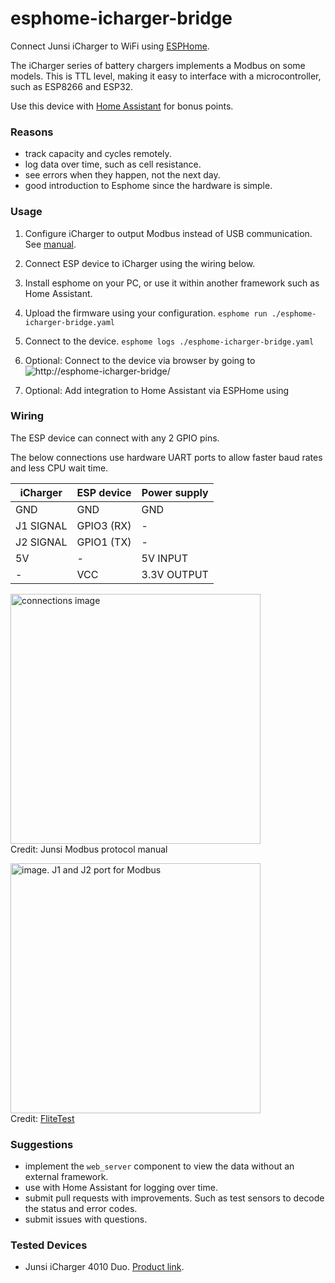 # esphome-icharger-bridge

Connect Junsi iCharger to WiFi using [ESPHome](https://esphome.io/).

The iCharger series of battery chargers implements a Modbus on some models. This is TTL level, making it easy to interface with a microcontroller, such as ESP8266 and ESP32.

Use this device with [Home Assistant](https://www.home-assistant.io/) for bonus points. 

### Reasons
- track capacity and cycles remotely.
- log data over time, such as cell resistance.
- see errors when they happen, not the next day.
- good introduction to Esphome since the hardware is simple.

### Usage
1. Configure iCharger to output Modbus instead of USB communication. See [manual](https://github.com/tmarkson/esphome-icharger-bridge/media/iCharger_MODBUS_Protocol.pdf).

1. Connect ESP device to iCharger using the wiring below.
1. Install esphome on your PC, or use it within another framework such as Home Assistant.
1. Upload the firmware using your configuration. `esphome run ./esphome-icharger-bridge.yaml`
1. Connect to the device. `esphome logs ./esphome-icharger-bridge.yaml`
1. Optional: Connect to the device via browser by going to ![http://esphome-icharger-bridge/](http://esphome-icharger-bridge/)
1. Optional: Add integration to Home Assistant via ESPHome using 

### Wiring
The ESP device can connect with any 2 GPIO pins.

The below connections use hardware UART ports to allow faster baud rates and less CPU wait time.

| iCharger      | ESP device    | Power supply  |
| ------------- |---------------|---------------|
| GND           | GND           | GND           |
| J1 SIGNAL     | GPIO3 (RX)    | -             |
| J2 SIGNAL     | GPIO1 (TX)    | -             |
| 5V            | -             | 5V INPUT      |
| -             | VCC           | 3.3V OUTPUT   |


<img src="https://github.com/tmarkson/esphome-icharger-bridge/media/wiring.png" alt="connections image" width="400"/><br />
Credit: Junsi Modbus protocol manual

<img src="https://s3.amazonaws.com/assets.flitetest.com/article_images/full/icharger10-jpg_1364406006.jpg" alt="image. J1 and J2 port for Modbus" width="400"/><br />
Credit: [FliteTest](https://s3.amazonaws.com/assets.flitetest.com/article_images/full/icharger10-jpg_1364406006.jpg)


### Suggestions
- implement the `web_server` component to view the data without an external framework.
- use with Home Assistant for logging over time.
- submit pull requests with improvements. Such as test sensors to decode the status and error codes.
- submit issues with questions.

### Tested Devices
- Junsi iCharger 4010 Duo. [Product link](http://www.jun-si.com/EnProductShow.asp?ID=102).
